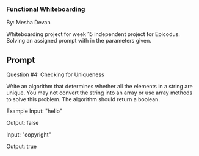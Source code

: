 ### Functional Whiteboarding

By: Mesha Devan

Whiteboarding project for week 15 independent project for Epicodus. Solving an assigned prompt with in the parameters given.

## Prompt

Question #4: Checking for Uniqueness

Write an algorithm that determines whether all the elements in a string are unique. You may not convert the string into an array or use array methods to solve this problem. The algorithm should return a boolean.

Example Input: "hello"

Output: false

Input: "copyright"

Output: true
